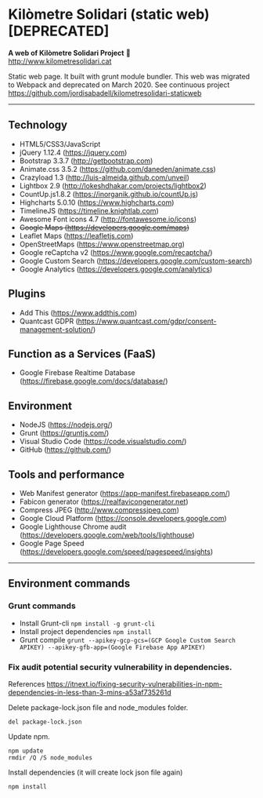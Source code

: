 # Kilòmetre Solidari (static web) [DEPRECATED]

**A web of Kilòmetre Solidari Project** :rocket:  
http://www.kilometresolidari.cat

Static web page. It built with grunt module bundler. This web was migrated to Webpack and deprecated  on March 2020. See continuous project https://github.com/jordisabadell/kilometresolidari-staticweb

---

## Technology

- HTML5/CSS3/JavaScript
- jQuery 1.12.4 (https://jquery.com)
- Bootstrap 3.3.7 (http://getbootstrap.com)
- Animate.css 3.5.2 (https://github.com/daneden/animate.css)
- Crazyload 1.3 (http://luis-almeida.github.com/unveil)
- Lightbox 2.9 (http://lokeshdhakar.com/projects/lightbox2)
- CountUp.js1.8.2 (https://inorganik.github.io/countUp.js)
- Highcharts 5.0.10 (https://www.highcharts.com)
- TimelineJS (https://timeline.knightlab.com)
- Awesome Font icons 4.7 (http://fontawesome.io/icons)
- ~~Google Maps (https://developers.google.com/maps)~~
- Leaflet Maps (https://leafletjs.com)
- OpenStreetMaps (https://www.openstreetmap.org)
- Google reCaptcha v2 (https://www.google.com/recaptcha/)
- Google Custom Search (https://developers.google.com/custom-search)
- Google Analytics (https://developers.google.com/analytics)

## Plugins
- Add This (https://www.addthis.com)
- Quantcast GDPR (https://www.quantcast.com/gdpr/consent-management-solution/)

## Function as a Services (FaaS)
- Google Firebase Realtime Database (https://firebase.google.com/docs/database/)

## Environment 
- NodeJS (https://nodejs.org/)
- Grunt (https://gruntjs.com/)
- Visual Studio Code (https://code.visualstudio.com/)
- GitHub (https://github.com/)

## Tools and performance
- Web Manifest generator (https://app-manifest.firebaseapp.com/)
- Fabicon generator (https://realfavicongenerator.net)
- Compress JPEG (http://www.compressjpeg.com)
- Google Cloud Platform (https://console.developers.google.com)
- Google Lighthouse Chrome audit (https://developers.google.com/web/tools/lighthouse)
- Google Page Speed (https://developers.google.com/speed/pagespeed/insights)

---
## Environment commands

### Grunt commands
- Install Grunt-cli `npm install -g grunt-cli`
- Install project dependencies `npm install`
- Grunt compile `grunt --apikey-gcp-gcs=(GCP Google Custom Search APIKEY) --apikey-gfb-app=(Google Firebase App APIKEY)`

### Fix audit potential security vulnerability in dependencies.
References https://itnext.io/fixing-security-vulnerabilities-in-npm-dependencies-in-less-than-3-mins-a53af735261d  

Delete package-lock.json file and node_modules folder.
```
del package-lock.json
````
Update npm.
```
npm update
rmdir /Q /S node_modules
```
Install dependencies (it will create lock json file again)
```
npm install
```